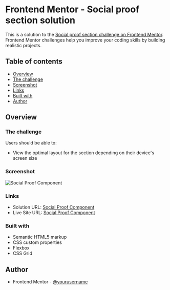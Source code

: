 # Frontend Mentor - Social proof section solution

This is a solution to the [Social proof section challenge on Frontend Mentor](https://www.frontendmentor.io/challenges/social-proof-section-6e0qTv_bA). Frontend Mentor challenges help you improve your coding skills by building realistic projects.

## Table of contents

-   [Overview](#overview)
-   [The challenge](#the-challenge)
-   [Screenshot](#screenshot)
-   [Links](#links)
-   [Built with](#built-with)
-   [Author](#author)

## Overview

### The challenge

Users should be able to:

-   View the optimal layout for the section depending on their device's screen size

### Screenshot

![Social Proof Component](./screenshot.jpg)

### Links

-   Solution URL: [Social Proof Component](https://github.com/Albrt78/social-proof-section.github.io)
-   Live Site URL: [Social Proof Component](https://your-live-site-url.com)

### Built with

-   Semantic HTML5 markup
-   CSS custom properties
-   Flexbox
-   CSS Grid

## Author

-   Frontend Mentor - [@yourusername](https://www.frontendmentor.io/profile/yourusername)
